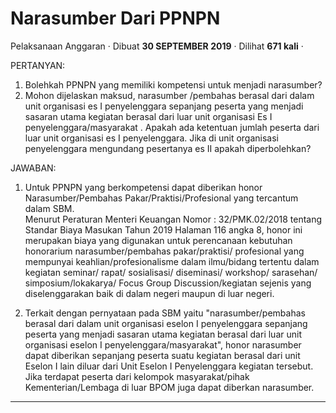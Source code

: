 Narasumber Dari PPNPN
=====================

Pelaksanaan Anggaran · Dibuat **30 SEPTEMBER 2019** · Dilihat **671 kali** ·

PERTANYAN:

1.  Bolehkah PPNPN yang memiliki kompetensi untuk menjadi narasumber?
2.  Mohon dijelaskan maksud, narasumber /pembahas berasal dari dalam unit organisasi es I penyelenggara sepanjang peserta yang menjadi sasaran utama kegiatan berasal dari luar unit organisasi Es I penyelenggara/masyarakat . Apakah ada ketentuan jumlah peserta dari luar unit organisasi es I penyelenggara. Jika di unit organisasi penyelenggara mengundang pesertanya es II apakah diperbolehkan?

JAWABAN:

  

1.  Untuk PPNPN yang berkompetensi dapat diberikan honor Narasumber/Pembahas Pakar/Praktisi/Profesional yang tercantum dalam SBM.  
    Menurut Peraturan Menteri Keuangan Nomor : 32/PMK.02/2018 tentang Standar Biaya Masukan Tahun 2019 Halaman 116 angka 8, honor ini merupakan biaya yang digunakan untuk perencanaan kebutuhan honorarium narasumber/pembahas pakar/praktisi/ profesional yang mempunyai keahlian/profesionalisme dalam ilmu/bidang tertentu dalam kegiatan seminar/ rapat/ sosialisasi/ diseminasi/ workshop/ sarasehan/ simposium/lokakarya/ Focus Group Discussion/kegiatan sejenis yang diselenggarakan baik di dalam negeri maupun di luar negeri.  
    
2.  Terkait dengan pernyataan pada SBM yaitu "narasumber/pembahas berasal dari dalam unit organisasi eselon I penyelenggara sepanjang peserta yang menjadi sasaran utama kegiatan berasal dari luar unit organisasi eselon I penyelenggara/masyarakat", honor narasumber dapat diberikan sepanjang peserta suatu kegiatan berasal dari unit Eselon I lain diluar dari Unit Eselon I Penyelenggara kegiatan tersebut. Jika terdapat peserta dari kelompok masyarakat/pihak Kementerian/Lembaga di luar BPOM juga dapat diberkan narasumber.  
    

  

  
  
  

* * *